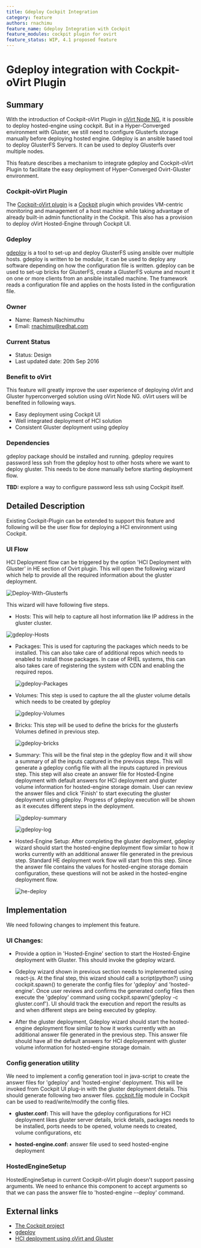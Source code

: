 ```yaml
---
title: Gdeploy Cockpit Integration
category: feature
authors: rnachimu
feature_name: Gdeploy Integration with Cockpit
feature_modules: cockpit plugin for ovirt
feature_status: WIP, 4.1 proposed feature
---
```


# Gdeploy integration with Cockpit-oVirt Plugin

## Summary
With the introduction of Cockpit-oVirt Plugin in [oVirt Node NG](/develop/projects/node/4.0), it is possible to deploy hosted-engine using cockpit. But in a Hyper-Converged environment with Gluster, we still need to configure Glusterfs storage manually before deploying hosted engine.
Gdeploy is an ansible based tool to deploy GlusterFS Servers. It can be used to deploy Glusterfs over multiple nodes.

This feature describes a mechanism to integrate gdeploy and Cockpit-oVirt Plugin to facilitate the easy deployment of Hyper-Converged Ovirt-Gluster environment.

### Cockpit-oVirt Plugin
The [Cockpit-oVirt plugin](/develop/release-management/features/cockpit) is a [Cockpit](http://cockpit-project.org) plugin which provides VM-centric monitoring and management of a host machine while taking advantage of already built-in admin functionality in the Cockpit.
This also has a provision to deploy oVirt Hosted-Engine through Cockpit UI.

### Gdeploy
[gdeploy](https://github.com/gluster/gdeploy) is a tool to set-up and deploy GlusterFS using ansible over multiple hosts. gdeploy is written to be modular, it can be used to deploy any software depending on how the configuration file is written.
gdeploy can be used to set-up bricks for GlusterFS, create a GlusterFS volume and mount it on one or more clients from an ansible installed machine. The framework reads a configuration file and applies on the hosts listed in the configuration file.

### Owner
* Name: Ramesh Nachimuthu
* Email: rnachimu@redhat.com

### Current Status
* Status: Design
* Last updated date: 20th Sep 2016

### Benefit to oVirt

This feature will greatly improve the user experience of deploying oVirt and Gluster hyperconverged solution using oVirt Node NG. oVirt users will be benefited in following ways.

* Easy deployment using Cockpit UI
* Well integrated deployment of HCI solution
* Consistent Gluster deployment using gdeploy

### Dependencies
gdeploy package should be installed and running. gdeploy requires password less ssh from the gdeploy host to other hosts where we want to deploy gluster. This needs to be done manually before starting deployment flow.

**TBD:** explore a way to configure password less ssh using Cockpit itself.

## Detailed Description

 Existing Cockpit-Plugin can be extended to support this feature and following will be the user flow for deploying a HCI environment using Cockpit.

### UI Flow

 HCI Deployment flow can be triggered by the option 'HCI Deployment with Gluster' in HE section of Ovirt plugin. This will open the following wizard which
 help to provide all the required information about the gluster deployment.


  ![Deploy-With-Glusterfs](/images/wiki/Deploy-With-Gluster.png)


 This wizard will have following five steps.

 * Hosts:
   This will help to capture all host information like IP address in the gluster cluster.


  ![gdeploy-Hosts](/images/wiki/gdeploy-hosts.png)


* Packages:
  This is used for capturing the packages which needs to be installed. This can also take care of additional repos which needs to enabled to install those packages.
  In case of RHEL systems, this can also takes care of registering the system with CDN and enabling the required repos.

  ![gdeploy-Packages](/images/wiki/gdeploy-packages.png)

* Volumes:
  This step is used to capture the all the gluster volume details which needs to be created by gdeploy


  ![gdeploy-Volumes](/images/wiki/gdeploy-volumes.png)


* Bricks:
  This step will be used to define the bricks for the glusterfs Volumes defined in previous step.


  ![gdeploy-bricks](/images/wiki/gdeploy-bricks.png)


* Summary:
  This will be the final step in the gdeploy flow and it will show a summary of all the inputs captured in the previous steps.
  This will generate a gdeploy config file with all the inputs captured in previous step. This step will also create an answer file for Hosted-Engine deployment with default answers for HCI deployment and gluster volume information for hosted-engine storage domain.
  User can review the answer files and click 'Finish' to start executing the gluster deployment using gdeploy. Progress of gdeploy execution will be shown as it executes different steps in the deployment.


    ![gdeploy-summary](/images/wiki/gdeploy-summary.png)


    ![gdeploy-log](/images/wiki/gdeploy-log.png)


* Hosted-Engine Setup:
  After completing the gluster deployment, gdeploy wizard should start the hosted-engine deployment flow similar to how it works currently with an additional answer file generated in the previous step. Standard HE deployment work flow will start from this step. Since the answer file contains the values for hosted-engine storage domain configuration, these questions will not be asked in the hosted-engine deployment flow.


   ![he-deploy](/images/wiki/he-deploy.png)


## Implementation

We need following changes to implement this feature.

### UI Changes:

* Provide a option in 'Hosted-Engine' section to start the Hosted-Engine deployment with Gluster. This should invoke the gdeploy
wizard.

* Gdeploy wizard shown in previous section needs to implemented using react-js. At the final step, this wizard should call a script(python?) using cockpit.spawn() to generate the config files for 'gdeploy' and
'hosted-engine'. Once user reviews and confirms the generated config files then execute the 'gdeploy' command using cockpit.spawn('gdeploy -c gluster.conf'). UI should track the execution and report the results as and when different steps are being executed by gdeploy.

* After the gluster deployment, Gdeploy wizard should start the hosted-engine deployment flow similar to how it works currently with an additional answer file generated in the previous step. This answer file should have all the default answers for HCI deployement with gluster volume information for hosted-engine storage domain.

### Config generation utility

 We need to implement a config generation tool in java-script to create the answer files for 'gdeploy' and 'hosted-engine' deployment. This will be invoked from Cockpit UI plug-in with the gluster deployment details. This should generate following two answer files. [cockpit.file](http://cockpit-project.org/guide/latest/cockpit-file.html) module in Cockpit can be used to read/write/modify the config files.

 * **gluster.conf:** This will have the gdeploy configurations for HCI deployment likes gluster server details, brick details, packages needs to be installed, ports needs to be opened, volume needs to created, volume configurations, etc

 * **hosted-engine.conf:** answer file used to seed hosted-engine deployment

### HostedEngineSetup

 HostedEngineSetup in current Cockpit-oVirt plugin doesn't support passing arguments. We need to enhance this component to accept arguments so that we can pass the answer file to 'hosted-engine --deploy' command.

## External links
* [The Cockpit project](http://cockpit-project.org)
* [gdeploy](https://github.com/gluster/gdeploy)
* [HCI deployment using oVirt and Gluster](/blog/2016/08/up-and-running-with-ovirt-4-0-and-gluster-storage)

